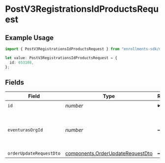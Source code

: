# PostV3RegistrationsIdProductsRequest

## Example Usage

```typescript
import { PostV3RegistrationsIdProductsRequest } from "enrollments-sdk/models/operations";

let value: PostV3RegistrationsIdProductsRequest = {
  id: 653108,
};
```

## Fields

| Field                                                                                | Type                                                                                 | Required                                                                             | Description                                                                          |
| ------------------------------------------------------------------------------------ | ------------------------------------------------------------------------------------ | ------------------------------------------------------------------------------------ | ------------------------------------------------------------------------------------ |
| `id`                                                                                 | *number*                                                                             | :heavy_check_mark:                                                                   | N/A                                                                                  |
| `eventurasOrgId`                                                                     | *number*                                                                             | :heavy_minus_sign:                                                                   | Optional organization Id. Will be required in API version 4.                         |
| `orderUpdateRequestDto`                                                              | [components.OrderUpdateRequestDto](../../models/components/orderupdaterequestdto.md) | :heavy_minus_sign:                                                                   | N/A                                                                                  |